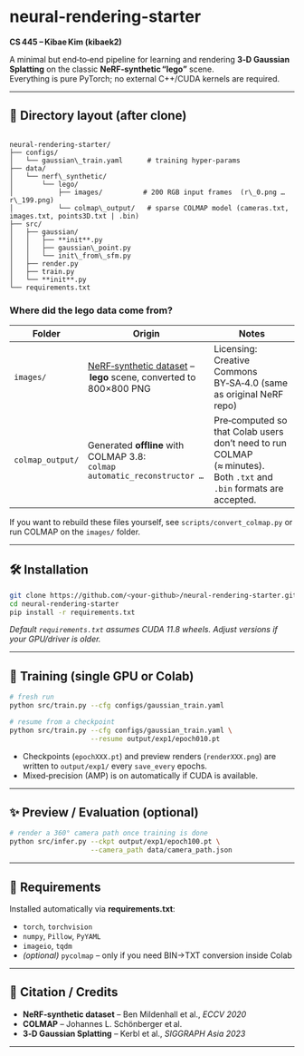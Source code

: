 
# neural-rendering-starter  
**CS 445 – Kibae Kim (kibaek2)**

A minimal but end‑to‑end pipeline for learning and rendering **3‑D Gaussian Splatting** on the classic **NeRF‑synthetic “lego”** scene.  
Everything is pure PyTorch; no external C++/CUDA kernels are required.

---

## 📂 Directory layout (after clone)

```

neural-rendering-starter/
├── configs/
│   └── gaussian\_train.yaml      # training hyper‑params
├── data/
│   └── nerf\_synthetic/
│       └── lego/
│           ├── images/          # 200 RGB input frames  (r\_0.png … r\_199.png)
│           └── colmap\_output/   # sparse COLMAP model (cameras.txt, images.txt, points3D.txt | .bin)
├── src/
│   ├── gaussian/
│   │   ├── **init**.py
│   │   ├── gaussian\_point.py
│   │   └── init\_from\_sfm.py
│   ├── render.py
│   ├── train.py
│   └── **init**.py
└── requirements.txt

````

### Where did the **lego** data come from?

| Folder | Origin | Notes |
|--------|--------|-------|
| `images/` | [NeRF‑synthetic dataset](https://github.com/bmild/nerf) – **lego** scene, converted to 800×800 PNG | Licensing: Creative Commons BY‑SA‑4.0 (same as original NeRF repo) |
| `colmap_output/` | Generated **offline** with COLMAP 3.8:<br>`colmap automatic_reconstructor …` | Pre‑computed so that Colab users don’t need to run COLMAP (≈ minutes).<br>Both `.txt` and `.bin` formats are accepted. |

If you want to rebuild these files yourself, see `scripts/convert_colmap.py` or run COLMAP on the `images/` folder.

---

## 🛠 Installation

```bash
git clone https://github.com/<your‑github>/neural-rendering-starter.git
cd neural-rendering-starter
pip install -r requirements.txt
````

*Default `requirements.txt` assumes CUDA 11.8 wheels.  Adjust versions if your GPU/driver is older.*

---

## 🚀 Training (single GPU or Colab)

```bash
# fresh run
python src/train.py --cfg configs/gaussian_train.yaml

# resume from a checkpoint
python src/train.py --cfg configs/gaussian_train.yaml \
                    --resume output/exp1/epoch010.pt
```

* Checkpoints (`epochXXX.pt`) and preview renders (`renderXXX.png`) are written to `output/exp1/` every `save_every` epochs.
* Mixed‑precision (AMP) is on automatically if CUDA is available.

---

## ✨ Preview / Evaluation (optional)

```bash
# render a 360° camera path once training is done
python src/infer.py --ckpt output/exp1/epoch100.pt \
                    --camera_path data/camera_path.json
```

---

## 📝 Requirements

Installed automatically via **requirements.txt**:

* `torch`, `torchvision`
* `numpy`, `Pillow`, `PyYAML`
* `imageio`, `tqdm`
* *(optional)* `pycolmap` – only if you need BIN→TXT conversion inside Colab

---

## 🔖 Citation / Credits

* **NeRF‑synthetic dataset** – Ben Mildenhall et al., *ECCV 2020*
* **COLMAP** – Johannes L. Schönberger et al.
* **3‑D Gaussian Splatting** – Kerbl et al., *SIGGRAPH Asia 2023*

---

